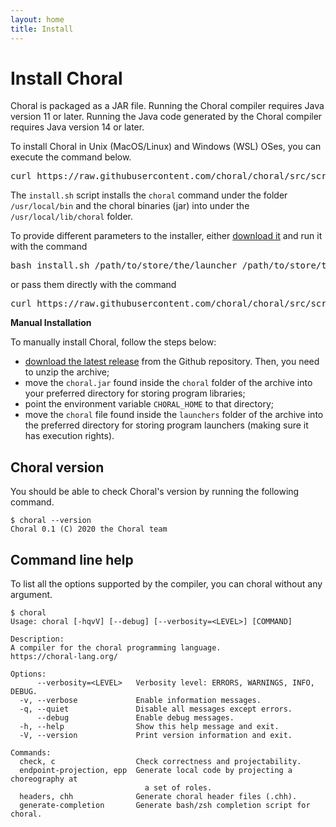 ```yaml
---
layout: home
title: Install
---
```


# Install Choral

Choral is packaged as a JAR file. Running the Choral compiler requires Java version 11 or later. Running the Java code generated by the Choral compiler requires Java version 14 or later.

To install Choral in Unix (MacOS/Linux) and Windows (WSL) OSes, you can execute the command below.

<pre class="border p-2 bg-light">curl https://raw.githubusercontent.com/choral/choral/src/scripts/install.sh | bash</pre>

The `install.sh` script installs the `choral` command under the folder `/usr/local/bin` and the choral binaries (jar) into under the `/usr/local/lib/choral` folder.

To provide different parameters to the installer, either [download it](https://raw.githubusercontent.com/choral/choral/src/scripts/install.sh) and run it with the command

<pre class="border p-2 bg-light">bash install.sh /path/to/store/the/launcher /path/to/store/the/binaries</pre>

or pass them directly with the command

<pre class="border p-2 bg-light">curl https://raw.githubusercontent.com/choral/choral/src/scripts/install.sh | bash -s  /path/to/store/the/launcher /path/to/store/the/binaries</pre>

**Manual Installation**

To manually install Choral, follow the steps below:
- [download the latest release](https://github.com/choral-lang/choral/releases/latest) from the Github repository. Then, you need to unzip the archive;
- move the `choral.jar` found inside the `choral` folder of the archive into your preferred directory for storing program libraries;
- point the environment variable `CHORAL_HOME` to that directory;
- move the `choral` file found inside the `launchers` folder of the archive into the preferred directory for storing program launchers (making sure it has execution rights).

## Choral version

You should be able to check Choral's version by running the following command.

```
$ choral --version
Choral 0.1 (C) 2020 the Choral team
```

## Command line help

To list all the options supported by the compiler, you can
choral without any argument.

```
$ choral
Usage: choral [-hqvV] [--debug] [--verbosity=<LEVEL>] [COMMAND]

Description:
A compiler for the choral programming language.
https://choral-lang.org/

Options:
      --verbosity=<LEVEL>   Verbosity level: ERRORS, WARNINGS, INFO, DEBUG.
  -v, --verbose             Enable information messages.
  -q, --quiet               Disable all messages except errors.
      --debug               Enable debug messages.
  -h, --help                Show this help message and exit.
  -V, --version             Print version information and exit.

Commands:
  check, c                  Check correctness and projectability.
  endpoint-projection, epp  Generate local code by projecting a choreography at
                              a set of roles.
  headers, chh              Generate choral header files (.chh).
  generate-completion       Generate bash/zsh completion script for choral.
```
